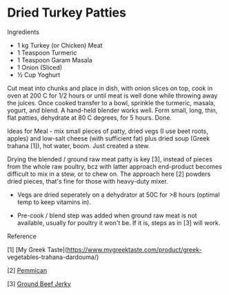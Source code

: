 # Dried Turkey Patties

Ingredients

* 1 kg Turkey (or Chicken) Meat
* 1 Teaspoon Turmeric
* 1 Teaspoon Garam Masala
* 1 Onion (Sliced)
* ½ Cup Yoghurt 

Cut meat into chunks and place in dish, with onion slices on top, cook
in oven at 200 C for 1/2 hours or until meat is well done while
throwing away the juices. Once cooked transfer to a bowl, sprinkle the
turmeric, masala, yogurt, and blend. A hand-held blender works
well. Form small, long, thin, flat patties, dehydrate at 80 C degrees,
for 5 hours. Done.

Ideas for Meal - mix small pieces of patty, dried vegs (I use beet
roots, apples) and low-salt cheese (with sufficient fat) plus dried
soup (Greek trahana [1]), hot water, boom.  Just created a stew.

Drying the blended / ground raw meat patty is key [3], instead of
pieces from the whole raw poultry, bcz with latter approach
end-product becomes difficult to mix in a stew, or to chew on. The
approach here [2] powders dried pieces, that's fine for those with
heavy-duty mixer.

* Vegs are dried seperately on a dehydrator at 50C for >8 hours
(optimal temp to keep vitamins in).

* Pre-cook / blend step was added when ground raw meat is not
available, usually for poultry it won't be. If it is, steps as in [3]
will work.

Reference

[1] [My Greek Taste](https://www.mygreektaste.com/product/greek-
vegetables-trahana-dardouma/)

[2] [Pemmican](https://youtu.be/MElMJsIP1Y0?t=404)

[3] [Ground Beef Jerky](https://ketodietapp.com/Blog/lchf/healthy-homemade-beef-jerky)

